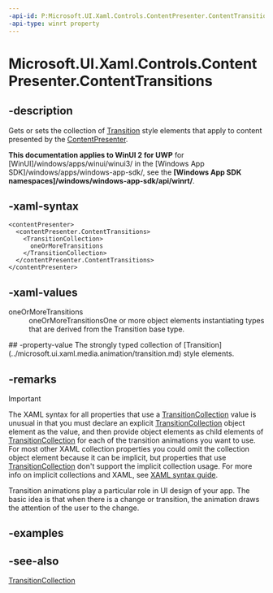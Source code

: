 ```yaml
---
-api-id: P:Microsoft.UI.Xaml.Controls.ContentPresenter.ContentTransitions
-api-type: winrt property
---
```


<!-- Property syntax
public Windows.UI.Xaml.Media.Animation.TransitionCollection ContentTransitions { get;  set; }
-->

# Microsoft.UI.Xaml.Controls.ContentPresenter.ContentTransitions

## -description
Gets or sets the collection of [Transition](../microsoft.ui.xaml.media.animation/transition.md) style elements that apply to content presented by the [ContentPresenter](contentpresenter.md).

**This documentation applies to WinUI 2 for UWP** for [WinUI]/windows/apps/winui/winui3/ in the [Windows App SDK]/windows/apps/windows-app-sdk/, see the **[Windows App SDK namespaces]/windows/windows-app-sdk/api/winrt/**.

## -xaml-syntax
```xaml
<contentPresenter>
  <contentPresenter.ContentTransitions>
    <TransitionCollection>
      oneOrMoreTransitions
    </TransitionCollection>
  </contentPresenter.ContentTransitions>
</contentPresenter>
```


## -xaml-values
<dl><dt>oneOrMoreTransitions</dt><dd>oneOrMoreTransitionsOne or more object elements instantiating types that are derived from the Transition base type.</dd>
</dl>
## -property-value
The strongly typed collection of [Transition](../microsoft.ui.xaml.media.animation/transition.md) style elements.

## -remarks
> [!IMPORTANT]
> The XAML syntax for all properties that use a [TransitionCollection](../microsoft.ui.xaml.media.animation/transitioncollection.md) value is unusual in that you must declare an explicit [TransitionCollection](../microsoft.ui.xaml.media.animation/transitioncollection.md) object element as the value, and then provide object elements as child elements of [TransitionCollection](../microsoft.ui.xaml.media.animation/transitioncollection.md) for each of the transition animations you want to use. For most other XAML collection properties you could omit the collection object element because it can be implicit, but properties that use [TransitionCollection](../microsoft.ui.xaml.media.animation/transitioncollection.md) don't support the implicit collection usage. For more info on implicit collections and XAML, see [XAML syntax guide](/windows/uwp/xaml-platform/xaml-syntax-guide).

Transition animations play a particular role in UI design of your app. The basic idea is that when there is a change or transition, the animation draws the attention of the user to the change.
<!-- For more info, see  Transition animations and theme animations.-->

## -examples

## -see-also
[TransitionCollection](../microsoft.ui.xaml.media.animation/transitioncollection.md)
